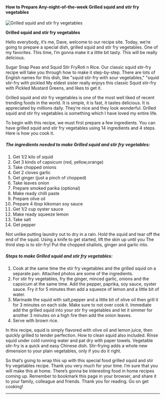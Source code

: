            

#### How to Prepare Any-night-of-the-week Grilled squid and stir fry vegetables

![Grilled squid and stir fry vegetables](https://img-global.cpcdn.com/recipes/0e8c49b6255df2d5/751x532cq70/grilled-squid-and-stir-fry-vegetables-recipe-main-photo.jpg)

**Grilled squid and stir fry vegetables**

Hello everybody, it’s me, Dave, welcome to our recipe site. Today, we’re going to prepare a special dish, grilled squid and stir fry vegetables. One of my favorites. This time, I’m gonna make it a little bit tasty. This will be really delicious.

Sugar Snap Peas and Squid Stir FryRoti n Rice. Our classic squid stir-fry recipe will take you through how to make it step-by-step. There are lots of English names for this dish, like "squid stir-fry with sour vegetables," "squid stir-fry with pickled My eldest sister really enjoys this classic Squid stir-fry with Pickled Mustard Greens, and likes to get it.

Grilled squid and stir fry vegetables is one of the most well liked of recent trending foods in the world. It is simple, it is fast, it tastes delicious. It is appreciated by millions daily. They’re nice and they look wonderful. Grilled squid and stir fry vegetables is something which I have loved my entire life.

To begin with this recipe, we must first prepare a few ingredients. You can have grilled squid and stir fry vegetables using 14 ingredients and 4 steps. Here is how you cook it.

##### The ingredients needed to make Grilled squid and stir fry vegetables:

1.  Get 1/2 kilo of squid
2.  Get 3 kinds of capsicum (red, yellow,orange)
3.  Take chopped onions
4.  Get 2 cloves garlic
5.  Get ginger (just a pinch of chopped)
6.  Take leaves onion
7.  Prepare smoked parika (optional)
8.  Make ready chilli paste
9.  Prepare olive oil
10.  Prepare 4 tbsp kikoman soy sauce
11.  Get 1/2 cup oyster sauce
12.  Make ready squeeze lemon
13.  Take salt
14.  Get pepper

Not unlike putting laundry out to dry in a rain. Hold the squid and tear off the end of the squid. Using a knife to get started, lift the skin up until you The third step is to stir-fry! Put the chopped shallots, ginger and garlic into.

##### Steps to make Grilled squid and stir fry vegetables:

1.  Cook at the same time the stir fry vegetables and the grilled squid on a separate pan. Attached photos are some of the ingredients.
2.  For stir fry vegetables, fry the ginger, minced garlic, onions and the capsicum at the same time. Add the pepper, paprika, soy sauce, oyster sauce. Fry it for 5 minutes then add a squeeze of lemon and a little bit of water.
3.  Marinade the squid with salt,pepper and a little bit of olive oil then grill it for 3 minutes on each side. Make sure to not over cook it. Immediate add the grilled squid into your stir fry vegetables and let it simmer for another 3 minutes on a high fire then add the onion leaves.
4.  Serve with brown rice.

In this recipe, squid is simply flavored with olive oil and lemon juice, then quickly grilled to tender perfection. How to clean squid also included. Rinse squid under cold running water and pat dry with paper towels. Vegetable stir-fry is a quick and easy Chinese dish. Stir-frying adds a whole new dimension to your plain vegetables, only if you do it right.

So that’s going to wrap this up with this special food grilled squid and stir fry vegetables recipe. Thank you very much for your time. I’m sure that you will make this at home. There’s gonna be interesting food in home recipes coming up. Remember to bookmark this page in your browser, and share it to your family, colleague and friends. Thank you for reading. Go on get cooking!

* * *